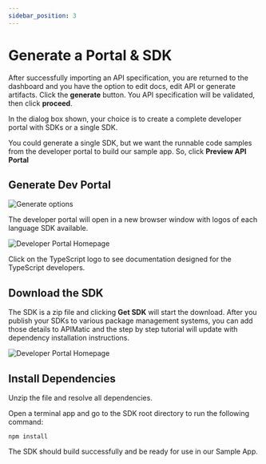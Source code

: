 ```yaml
---
sidebar_position: 3
---
```


# Generate a Portal & SDK

After successfully importing an API specification, you are returned to the dashboard and you have the option to edit docs, edit API or generate artifacts.  Click the **generate** button. You API specification will be validated, then click **proceed**.

In the dialog box shown, your choice is to create a complete developer portal with SDKs or a single SDK.

You could generate a single SDK, but we want the runnable code samples from the developer portal to build our sample app. So, click **Preview API Portal**

## Generate Dev Portal

![Generate options](/img/apimatic-generate-options.png)


The developer portal will open in a new browser window with logos of each language SDK available.

![Developer Portal Homepage](/img/apimatic-devportal-homepage.png)

Click on the TypeScript logo to see documentation designed for the TypeScript developers.

## Download the SDK

The SDK is a zip file and clicking **Get SDK** will start the download. After you publish your SDKs to various package management systems, you can add those details to APIMatic and the step by step tutorial will update with dependency installation instructions. 

![Developer Portal Homepage](/img/apimatic-devportal-typescript.png)

## Install Dependencies

Unzip the file and resolve all dependencies. 

Open a terminal app and go to the SDK root directory to run the following command:

```
npm install
```

The SDK should build successfully and be ready for use in our Sample App.